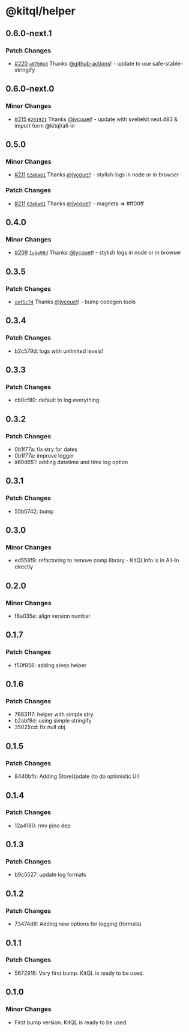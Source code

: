 # @kitql/helper

## 0.6.0-next.1

### Patch Changes

- [#220](https://github.com/jycouet/kitql/pull/220) [`a07b0e8`](https://github.com/jycouet/kitql/commit/a07b0e854d47540fb2169c69a08f39367609653e) Thanks [@github-actions](https://github.com/apps/github-actions)! - update to use safe-stable-stringify

## 0.6.0-next.0

### Minor Changes

- [#215](https://github.com/jycouet/kitql/pull/215) [`6261921`](https://github.com/jycouet/kitql/commit/6261921157c3581258fa12c1a57fd450f5b26547) Thanks [@jycouet](https://github.com/jycouet)! - update with sveltekit next.483 & import form @kitql/all-in

## 0.5.0

### Minor Changes

- [#211](https://github.com/jycouet/kitql/pull/211) [`62e6a61`](https://github.com/jycouet/kitql/commit/62e6a6120f4e08ff9fc1e1a473021ee98831b86f) Thanks [@jycouet](https://github.com/jycouet)! - stylish logs in node or in browser

### Patch Changes

- [#211](https://github.com/jycouet/kitql/pull/211) [`62e6a61`](https://github.com/jycouet/kitql/commit/62e6a6120f4e08ff9fc1e1a473021ee98831b86f) Thanks [@jycouet](https://github.com/jycouet)! - magneta => #ff00ff

## 0.4.0

### Minor Changes

- [#209](https://github.com/jycouet/kitql/pull/209) [`1abe98d`](https://github.com/jycouet/kitql/commit/1abe98d53d07e0ea55f600526bc68a87764a546c) Thanks [@jycouet](https://github.com/jycouet)! - stylish logs in node or in browser

## 0.3.5

### Patch Changes

- [`cef5c74`](https://github.com/jycouet/kitql/commit/cef5c741d70d403bbb840e61afedf958586a2307) Thanks [@jycouet](https://github.com/jycouet)! - bump codegen tools

## 0.3.4

### Patch Changes

- b2c579d: logs with unlimited levels!

## 0.3.3

### Patch Changes

- cb0cf80: default to log everything

## 0.3.2

### Patch Changes

- 0b1f77a: fix stry for dates
- 0b1f77a: improve logger
- a60d651: adding datetime and time log option

## 0.3.1

### Patch Changes

- 55b0742: bump

## 0.3.0

### Minor Changes

- ed558f9: refactoring to remove comp library - KitQLInfo is in All-In directly

## 0.2.0

### Minor Changes

- f8a035e: align version number

## 0.1.7

### Patch Changes

- f50f856: adding sleep helper

## 0.1.6

### Patch Changes

- 76831f7: helper with simple stry
- b2abf8d: using simple stringify
- 35025cd: fix null obj

## 0.1.5

### Patch Changes

- 8440bfb: Adding StoreUpdate (to do optimistic UI)

## 0.1.4

### Patch Changes

- 12a4180: rmv pino dep

## 0.1.3

### Patch Changes

- b9c5527: update log formats

## 0.1.2

### Patch Changes

- 73474d8: Adding new options for logging (formats)

## 0.1.1

### Patch Changes

- 5672916: Very first bump. KitQL is ready to be used.

## 0.1.0

### Minor Changes

- First bump version. KitQL is ready to be used.
